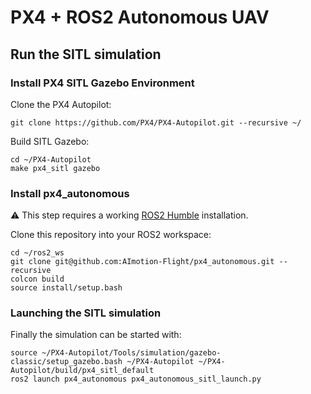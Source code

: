 # PX4 + ROS2 Autonomous UAV
## Run the SITL simulation
### Install PX4 SITL Gazebo Environment
Clone the PX4 Autopilot:
```
git clone https://github.com/PX4/PX4-Autopilot.git --recursive ~/
```
Build SITL Gazebo:
```
cd ~/PX4-Autopilot
make px4_sitl gazebo
```
### Install px4_autonomous
:warning: This step requires a working [ROS2 Humble](https://docs.ros.org/en/humble/Installation/Ubuntu-Install-Debians.html) installation.

Clone this repository into your ROS2 workspace:
```
cd ~/ros2_ws
git clone git@github.com:AImotion-Flight/px4_autonomous.git --recursive
colcon build
source install/setup.bash
```
### Launching the SITL simulation
Finally the simulation can be started with:
```
source ~/PX4-Autopilot/Tools/simulation/gazebo-classic/setup_gazebo.bash ~/PX4-Autopilot ~/PX4-Autopilot/build/px4_sitl_default
ros2 launch px4_autonomous px4_autonomous_sitl_launch.py
```
